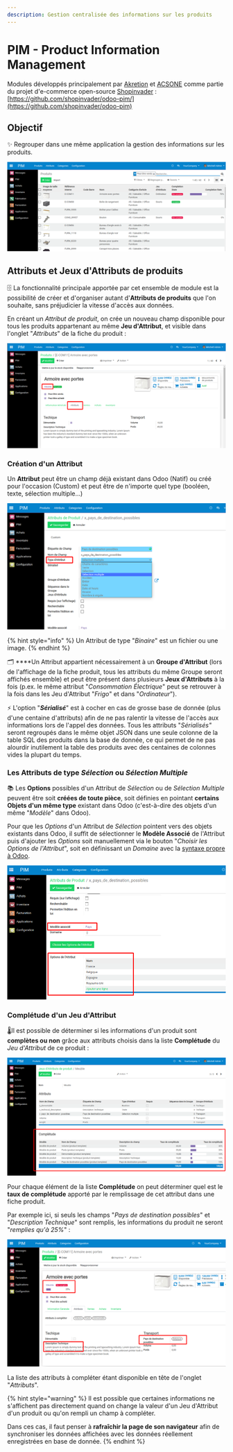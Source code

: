 ```yaml
---
description: Gestion centralisée des informations sur les produits
---
```


# PIM - Product Information Management

Modules développés principalement par [Akretion](http://akretion.com) et [ACSONE](http://acsone.eu) comme partie du projet d'e-commerce open-source [Shopinvader](https://shopinvader.com/) : [https://github.com/shopinvader/odoo-pim/](https://github.com/shopinvader/odoo-pim)

## Objectif

✨ Regrouper dans une même application la gestion des informations sur les produits.

![](.gitbook/assets/image%20%2826%29.png)

## Attributs et Jeux d'Attributs de produits

🗄️ La fonctionnalité principale apportée par cet ensemble de module est la possibilité de créer et d'organiser autant d'**Attributs de produits** que l'on souhaite, sans préjudicier la vitesse d'accès aux données. 

En créant un _Attribut de produit_, on crée un nouveau champ disponible pour tous les produits appartenant au même **Jeu d'Attribut**, et visible dans l'onglet "_Attributs_" de la fiche du produit :

![Attributs d&apos;un produit du Jeu d&apos;Attributs &quot;Meuble&quot;](.gitbook/assets/image%20%2835%29.png)

### Création d'un Attribut

Un **Attribut** peut être un champ déjà existant dans Odoo \(Natif\) ou créé pour l'occasion \(Custom\) et peut être de n'importe quel type \(booléen, texte, sélection multiple...\)

![](.gitbook/assets/image%20%2841%29.png)

{% hint style="info" %}
Un Attribut de type "_Binaire_" est un fichier ou une image.
{% endhint %}

🗂️ ****Un Attribut appartient nécessairement à un **Groupe d'Attribut** \(lors de l'affichage de la fiche produit, tous les attributs du même Groupe seront affichés ensemble\) et peut être présent dans plusieurs **Jeux d'Attributs** à la fois \(p.ex. le même attribut "_Consommation Électrique_" peut se retrouver à la fois dans les Jeu d'Attribut "_Frigo_" et dans "_Ordinateur_"\).

⚡ L'option "_**Sérialisé**_" est à cocher en cas de grosse base de donnée \(plus d'une centaine d'attributs\) afin de ne pas ralentir la vitesse de l'accès aux informations lors de l'appel des données. Tous les attributs "_Sérialisés"_ seront regroupés dans le même objet JSON dans une seule colonne de la table SQL des produits dans la base de donnée, ce qui permet de ne pas alourdir inutilement la table des produits avec des centaines de colonnes vides la plupart du temps.

### Les Attributs de type _Sélection_ ou _Sélection Multiple_

📚 Les **Options** possibles d'un Attribut de _Sélection_ ou de _Sélection Multiple_ peuvent être soit **créées de toute pièce**, soit définies en pointant **certains Objets d'un même type** existant dans Odoo \(c'est-à-dire des objets d'un même "_Modèle_" dans Odoo\). 

Pour que les _Options_ d'un Attribut de _Sélection_ pointent vers des objets existants dans Odoo, il suffit de sélectionner le **Modèle Associé** de l'Attribut puis d'ajouter les _Options_ soit manuellement via le bouton "_Choisir les Options de l'Attribut_", soit en définissant un _Domaine_ avec la [syntaxe propre à Odoo](http://www.erpish.com/odoo/how-to-use-domains-to-filter-data-records-in-odoo/).

![](.gitbook/assets/image%20%2843%29.png)

### Complétude d'un Jeu d'Attribut

🌡️Il est possible de déterminer si les informations d'un produit sont **complètes ou non** grâce aux attributs choisis dans la liste **Complétude** du _Jeu d'Attribut_ de ce produit :

![](.gitbook/assets/image%20%2822%29.png)

Pour chaque élément de la liste **Complétude** on peut déterminer quel est le **taux de complétude** apporté par le remplissage de cet attribut dans une fiche produit.

Par exemple ici, si seuls les champs "_Pays de destination possibles_" et "_Description Technique_" sont remplis, les informations du produit ne seront "_remplies qu'à 25%_" :

![](.gitbook/assets/image%20%2833%29.png)

La liste des attributs à compléter étant disponible en tête de l'onglet "_Attributs_".

{% hint style="warning" %}
Il est possible que certaines informations ne s'affichent pas directement quand on change la valeur d'un Jeu d'Attribut d'un produit ou qu'on rempli un  champ à compléter.

Dans ces cas, il faut penser à **rafraîchir la page de son navigateur** afin de synchroniser les données affichées avec les données réellement enregistrées en base de donnée.
{% endhint %}















